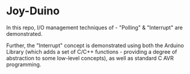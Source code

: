 # Joy-Duino

In this repo, I/O management techniques of - "Polling" & "Interrupt" are demonstrated.

Further, the "Interrupt" concept is demonstrated using both the Arduino Library (which adds a set of C/C++ functions - providing a degree of abstraction to some low-level concepts), as well as standard C AVR programming.
